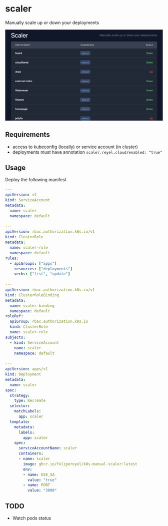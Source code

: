 # scaler

Manually scale up or down your deployments

![screenshot](screenshot/list.png)

## Requirements

- access to kubeconfig (locally) or service account (in cluster)
- deployments must have annotation `scaler.reyel.cloud/enabled: "true"`


## Usage

Deploy the following manifest

```yaml
---
apiVersion: v1
kind: ServiceAccount
metadata:
  name: scaler
  namespace: default

---
apiVersion: rbac.authorization.k8s.io/v1
kind: ClusterRole
metadata:
  name: scaler-role
  namespace: default
rules:
  - apiGroups: ["apps"]
    resources: ["deployments"]
    verbs: ["list", "update"]

---
apiVersion: rbac.authorization.k8s.io/v1
kind: ClusterRoleBinding
metadata:
  name: scaler-binding
  namespace: default
roleRef:
  apiGroup: rbac.authorization.k8s.io
  kind: ClusterRole
  name: scaler-role
subjects:
  - kind: ServiceAccount
    name: scaler
    namespace: default

---
apiVersion: apps/v1
kind: Deployment
metadata:
  name: scaler
spec:
  strategy:
    type: Recreate
  selector:
    matchLabels:
      app: scaler
  template:
    metadata:
      labels:
        app: scaler
    spec:
      serviceAccountName: scaler
      containers:
      - name: scaler
        image: ghcr.io/felipereyel/k8s-manual-scaler:latest
        env:
        - name: USE_SA
          value: "true"
        - name: PORT
          value: "3000"

```


## TODO

- Watch pods status
